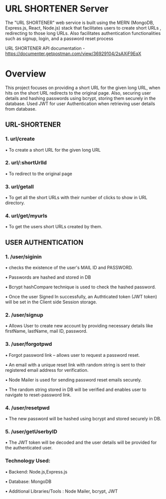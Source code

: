 # URL SHORTENER Server
The "URL SHORTENER" web service is built using the MERN (MongoDB, Express.js, React, Node.js) stack that facilitates users to create short URLs , redirecting to those long URLs.
Also facilitates authentication functionalities such as signup, login, and a password reset process

URL SHORTENER API documentation - https://documenter.getpostman.com/view/36929104/2sAXjF9EqX 
# Overview
This project focuses on providing a short URL for the given long URL, when hits on the short URL redirects to the original page. Also, securing user details and hashing passwords using bcrypt, storing them securely in the database. Used JWT for user Authentication when retrieving user details from database.

## URL-SHORTENER
### 1.	url/create

•	To create a short URL for the given long URL
### 2.	url/:shortUrlId
•	To redirect to the original page

### 3.	url/getall
•	To get all the short URLs with their number of clicks to show in URL directory.
### 4.	url/get/myurls
•	To get the users short URLs created by them.

## USER AUTHENTICATION
### 1. /user/siginin
• checks the existence of the user's MAIL ID and PASSWORD. 

• Passwords are hashed and stored in DB 

• Bcrypt hashCompare technique is used to check the hashed password. 

• Once the user Signed In successfully, an Authticated token (JWT token) will be set in the Client side Session storage.
### 2. /user/signup
• Allows User to create new account by providing necessary details like firstName, lastName, mail ID, password.

### 3. /user/forgotpwd
• Forgot password link – allows user to request a password reset. 

• An email with a unique reset link with random string is sent to their registered email address for verification.

• Node Mailer is used for sending password reset emails securely. 

• The random string stored in DB will be verified and enables user to navigate to reset-password link.

### 4. /user/resetpwd
• The new password will be hashed using bcrypt and stored securely in DB.

### 5. /user/getUserbyID
• The JWT token will be decoded and the user details will be provided for the authenticated user.

### Technology Used:
• Backend: Node.js,Express.js 

• Database: MongoDB 

• Additional Libraries/Tools : Node Mailer, bcrypt, JWT

